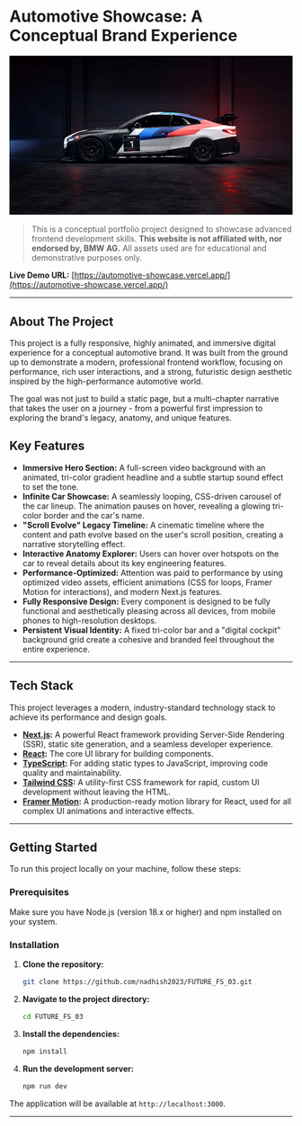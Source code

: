 # Automotive Showcase: A Conceptual Brand Experience

![Automotive Showcase Hero Section](public/images/m4-anatomy.png) 


> This is a conceptual portfolio project designed to showcase advanced frontend development skills. **This website is not affiliated with, nor endorsed by, BMW AG.** All assets used are for educational and demonstrative purposes only.

**Live Demo URL:** [https://automotive-showcase.vercel.app/](https://automotive-showcase.vercel.app/) 

---

## About The Project

This project is a fully responsive, highly animated, and immersive digital experience for a conceptual automotive brand. It was built from the ground up to demonstrate a modern, professional frontend workflow, focusing on performance, rich user interactions, and a strong, futuristic design aesthetic inspired by the high-performance automotive world.

The goal was not just to build a static page, but a multi-chapter narrative that takes the user on a journey - from a powerful first impression to exploring the brand's legacy, anatomy, and unique features.

## Key Features

*   **Immersive Hero Section:** A full-screen video background with an animated, tri-color gradient headline and a subtle startup sound effect to set the tone.
*   **Infinite Car Showcase:** A seamlessly looping, CSS-driven carousel of the car lineup. The animation pauses on hover, revealing a glowing tri-color border and the car's name.
*   **"Scroll Evolve" Legacy Timeline:** A cinematic timeline where the content and path evolve based on the user's scroll position, creating a narrative storytelling effect.
*   **Interactive Anatomy Explorer:** Users can hover over hotspots on the car to reveal details about its key engineering features.
*   **Performance-Optimized:** Attention was paid to performance by using optimized video assets, efficient animations (CSS for loops, Framer Motion for interactions), and modern Next.js features.
*   **Fully Responsive Design:** Every component is designed to be fully functional and aesthetically pleasing across all devices, from mobile phones to high-resolution desktops.
*   **Persistent Visual Identity:** A fixed tri-color bar and a "digital cockpit" background grid create a cohesive and branded feel throughout the entire experience.

---

## Tech Stack

This project leverages a modern, industry-standard technology stack to achieve its performance and design goals.

*   **[Next.js](https://nextjs.org/):** A powerful React framework providing Server-Side Rendering (SSR), static site generation, and a seamless developer experience.
*   **[React](https://reactjs.org/):** The core UI library for building components.
*   **[TypeScript](https://www.typescriptlang.org/):** For adding static types to JavaScript, improving code quality and maintainability.
*   **[Tailwind CSS](https://tailwindcss.com/):** A utility-first CSS framework for rapid, custom UI development without leaving the HTML.
*   **[Framer Motion](https://www.framer.com/motion/):** A production-ready motion library for React, used for all complex UI animations and interactive effects.

---

## Getting Started

To run this project locally on your machine, follow these steps:

### Prerequisites

Make sure you have Node.js (version 18.x or higher) and npm installed on your system.

### Installation

1.  **Clone the repository:**
    ```sh
    git clone https://github.com/nadhish2023/FUTURE_FS_03.git
    ```

2.  **Navigate to the project directory:**
    ```sh
    cd FUTURE_FS_03
    ```

3.  **Install the dependencies:**
    ```sh
    npm install
    ```

4.  **Run the development server:**
    ```sh
    npm run dev
    ```

The application will be available at `http://localhost:3000`.

---